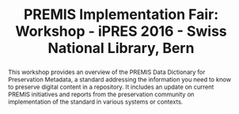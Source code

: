 ---
abstract: This workshop provides an overview of the PREMIS Data Dictionary for Preservation
  Metadata, a standard addressing the information you need to know to preserve digital
  content in a repository. It includes an update on current PREMIS initiatives and
  reports from the preservation community on implementation of the standard in various
  systems or contexts.
creators:
- McLellan, Evelyn
- McKinney, Peter
- Zierau, Eld
- Dappert, Angela
date: null
document_url: https://services.phaidra.univie.ac.at/api/object/o:502829/download
grand_parent: iPRES
institutions: []
keywords: []
landing_page_url: https://phaidra.univie.ac.at/o:502829
language: eng
layout: publication
license: CC BY-NC-SA 3.0 AT
notes_url: null
parent: iPRES 2016
presentation_url: null
size: 155240
source_name: iPRES
title: 'PREMIS Implementation Fair: Workshop - iPRES 2016 - Swiss National Library,
  Bern'
type: paper
year: 2016
---